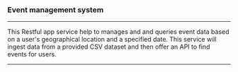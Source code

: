 ### Event management system
<hr>
  This Restful app service help to manages and and queries event data based on a user's geographical location and a specified date. 
  This service will ingest data from a provided CSV dataset and then offer an API to find events for users.
<hr>
